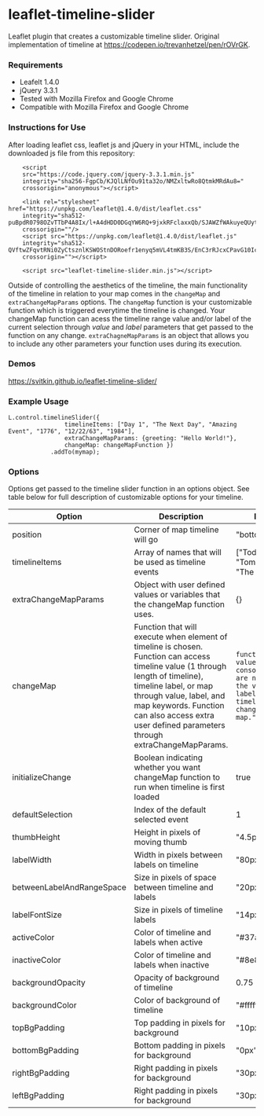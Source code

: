 # leaflet-timeline-slider
Leaflet plugin that creates a customizable timeline slider.
Original implementation of timeline at https://codepen.io/trevanhetzel/pen/rOVrGK.

### Requirements 
- Leafelt 1.4.0
- jQuery 3.3.1
- Tested with Mozilla Firefox and Google Chrome
- Compatible with Mozilla Firefox and Google Chrome

### Instructions for Use
After loading leaflet css, leaflet js and jQuery in your HTML, include the downloaded js file from this repository:
```
    <script
    src="https://code.jquery.com/jquery-3.3.1.min.js"
    integrity="sha256-FgpCb/KJQlLNfOu91ta32o/NMZxltwRo8QtmkMRdAu8="
    crossorigin="anonymous"></script>

    <link rel="stylesheet" href="https://unpkg.com/leaflet@1.4.0/dist/leaflet.css"
    integrity="sha512-puBpdR0798OZvTTbP4A8Ix/l+A4dHDD0DGqYW6RQ+9jxkRFclaxxQb/SJAWZfWAkuyeQUytO7+7N4QKrDh+drA=="
    crossorigin=""/>
    <script src="https://unpkg.com/leaflet@1.4.0/dist/leaflet.js"
    integrity="sha512-QVftwZFqvtRNi0ZyCtsznlKSWOStnDORoefr1enyq5mVL4tmKB3S/EnC3rRJcxCPavG10IcrVGSmPh6Qw5lwrg=="
    crossorigin=""></script>

    <script src="leaflet-timeline-slider.min.js"></script>
```

Outside of controlling the aesthetics of the timeline, the main functionality of the timeline in relation to your map comes in the `changeMap` and `extraChangeMapParams` options. The `changeMap` function is your customizable function which is triggered everytime the timeline is changed. Your changeMap function can acess the timeline range value and/or label of the current selection through *value* and *label* parameters that get passed to the function on any change. `extraChagneMapParams` is an object that allows you to include any other parameters your function uses during its execution.

### Demos
https://svitkin.github.io/leaflet-timeline-slider/

### Example Usage
```
L.control.timelineSlider({
                timelineItems: ["Day 1", "The Next Day", "Amazing Event", "1776", "12/22/63", "1984"],
                extraChangeMapParams: {greeting: "Hello World!"}, 
                changeMap: changeMapFunction })
            .addTo(mymap);
```
### Options
Options get passed to the timeline slider function in an options object. See table below for full description of customizable options for your timeline.


| Option | Description      | Default             |
| ----- | ----------- | ----------- |
| position      | Corner of map timeline will go | "bottomright" |
| timelineItems   | Array of names that will be used as timeline events | ["Today", "Tomorrow", "The Next Day"] |
| extraChangeMapParams | Object with user defined values or variables that the changeMap function uses. | {} |
| changeMap   | Function that will execute when element of timeline is chosen. Function can access timeline value (1 through length of timeline), timeline label, or map through value, label, and map keywords. Function can also access extra user defined parameters through extraChangeMapParams.  | `function({label, value, map}) { console.log("You are not using the value or label from the timeline to change the map."); }` |
| initializeChange   | Boolean indicating whether you want changeMap function to run when timeline is first loaded  | true |
| defaultSelection   | Index of the default selected event  | 1 |
| thumbHeight   | Height in pixels of moving thumb | "4.5px" |
| labelWidth   | Width in pixels between labels on timeline | "80px" |
| betweenLabelAndRangeSpace | Size in pixels of space between timeline and labels | "20px" |
| labelFontSize | Size in pixels of timeline labels | "14px" |
| activeColor   | Color of timeline and labels when active | "#37adbf" |
| inactiveColor   | Color of timeline and labels when inactive | "#8e8e8e" |
| backgroundOpacity   | Opacity of background of timeline | 0.75 |
| backgroundColor   | Color of background of timeline | "#ffffff" |
| topBgPadding   | Top padding in pixels for background | "10px"  |
| bottomBgPadding   | Bottom padding in pixels for background | "0px" |
| rightBgPadding   | Right padding in pixels for background | "30px" |
| leftBgPadding   | Right padding in pixels for background | "30px" |

